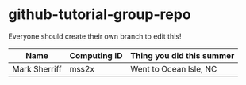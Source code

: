 # github-tutorial-group-repo

Everyone should create their own branch to edit this!

| Name | Computing ID | Thing you did this summer |
| ---- | ------------ | ------------------------- |
| Mark Sherriff | mss2x | Went to Ocean Isle, NC |

